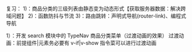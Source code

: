 复习： 1)：商品分类的三级列表由静态变为动态形式【获取服务器数据：解决跨域问题】 2)：函数防抖与节流 3)：路由跳转：声明式导航(router-link)、编程式导航

1）：开发 search 模块中的 TypeNav 商品分类菜单（过渡动画的效果）
过渡动画：前提组件|元素务必要有 v-if|v-show 指令菜可以进行过渡动画
